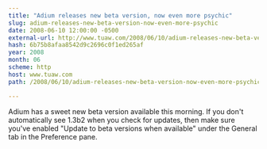 ```yaml
---
title: "Adium releases new beta version, now even more psychic"
slug: adium-releases-new-beta-version-now-even-more-psychic
date: 2008-06-10 12:00:00 -0500
external-url: http://www.tuaw.com/2008/06/10/adium-releases-new-beta-version-now-even-more-psychic/
hash: 6b75b8afaa8542d9c2696c0f1ed265af
year: 2008
month: 06
scheme: http
host: www.tuaw.com
path: /2008/06/10/adium-releases-new-beta-version-now-even-more-psychic/

---
```


Adium has a sweet new beta version available this morning. If you don't automatically see 1.3b2 when you check for updates, then make sure you've enabled "Update to beta versions when available" under the General tab in the Preference pane.

